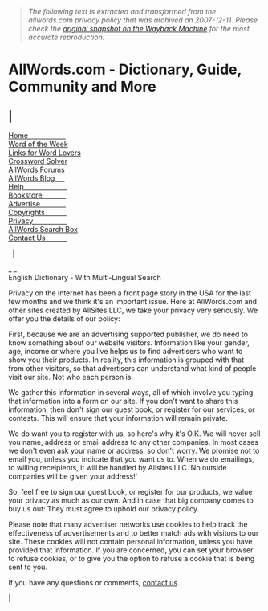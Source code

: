 > *The following text is extracted and transformed from the allwords.com privacy policy that was archived on 2007-12-11. Please check the [original snapshot on the Wayback Machine](https://web.archive.org/web/20071211220003id_/http%3A//www.allwords.com/privacy.php) for the most accurate reproduction.*

# AllWords.com - Dictionary, Guide, Community and More

|   
---  
[Home                   ](http://www.allwords.com/)  
[Word of the Week](http://www.allwords.com/wow.php)  
[Links for Word Lovers](http://www.allwords.com/wlinks.php)  
[Crossword Solver](http://www.allwords.com/solver.php)  
[AllWords Forums   ](http://www.allguides.com/)  
[AllWords Blog     ](http://blog.allwords.com/)  
[Help                      ](http://www.allwords.com/genpage.php?page=text/queryhelp.txt)  
[Bookstore            ](http://www.mystery-book-store.com/)  
[Advertise             ](http://www.allwords.com/genpage.php?page=text/contact.php)  
[Copyrights           ](http://www.allwords.com/copyright.php)  
[Privacy                 ](http://www.allwords.com/privacy.php)  
[AllWords Search Box](http://www.allwords.com/allwords-search-box.php)  
[Contact Us           ](https://web.archive.org/web/20071211220003id_/http%3A//www.allwords.com/13gtfagt.php)  
  
  | 

_[](http://www.allwords.com/) _   
English Dictionary - With Multi-Lingual Search 

Privacy on the internet has been a front page story in the USA for the last few months and we think it's an important issue. Here at AllWords.com and other sites created by AllSites LLC, we take your privacy very seriously. We offer you the details of our policy: 

First, because we are an advertising supported publisher, we do need to know something about our website visitors. Information like your gender, age, income or where you live helps us to find advertisers who want to show you their products. In reality, this information is grouped with that from other visitors, so that advertisers can understand what kind of people visit our site. Not who each person is. 

We gather this information in several ways, all of which involve you typing that information into a form on our site. If you don't want to share this information, then don't sign our guest book, or register for our services, or contests. This will ensure that your information will remain private. 

We do want you to register with us, so here's why it's O.K. We will never sell you name, address or email address to any other companies. In most cases we don't even ask your name or address, so don't worry. We promise not to email you, unless you indicate that you want us to. When we do emailings, to willing receipients, it will be handled by Allsites LLC. No outside companies will be given your address!' 

So, feel free to sign our guest book, or register for our products, we value your privacy as much as our own. And in case that big company comes to buy us out: They must agree to uphold our privacy policy. 

Please note that many advertiser networks use cookies to help track the effectiveness of advertisements and to better match ads with visitors to our site. These cookies will not contain personal information, unless you have provided that information. If you are concerned, you can set your browser to refuse cookies, or to give you the option to refuse a cookie that is being sent to you. 

If you have any questions or comments, [contact us](https://web.archive.org/web/20071211220003id_/http%3A//www.allwords.com/%3C?$linkDomain%3E13gtfagt.php). 

|      
  [](http://x.azjmp.com/0qYZH?sub=aw125)
